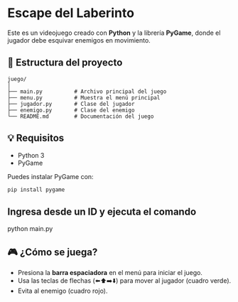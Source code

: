 # Escape del Laberinto

Este es un videojuego creado con **Python** y la librería **PyGame**, donde el jugador debe esquivar enemigos en movimiento.

## 📁 Estructura del proyecto
```
juego/
│
├── main.py          # Archivo principal del juego
├── menu.py          # Muestra el menú principal
├── jugador.py       # Clase del jugador
├── enemigo.py       # Clase del enemigo
└── README.md        # Documentación del juego
```

## 💡 Requisitos
- Python 3
- PyGame

Puedes instalar PyGame con:
```bash
pip install pygame
```


## Ingresa desde un ID y ejecuta el comando
python main.py


## 🎮 ¿Cómo se juega?

- Presiona la **barra espaciadora** en el menú para iniciar el juego.
- Usa las teclas de flechas (⬅️⬆️➡️⬇️) para mover al jugador (cuadro verde).
- Evita al enemigo (cuadro rojo).

